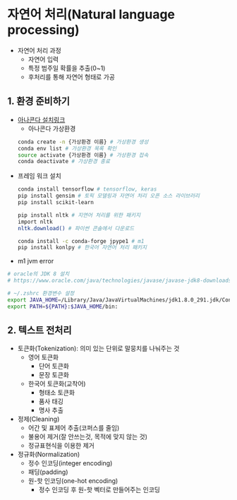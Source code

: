 # 자연어 처리(Natural language processing)
- 자연어 처리 과정
  - 자연어 입력
  - 특정 범주일 확률을 추출(0~1)
  - 후처리를 통해 자연어 형태로 가공


## 1. 환경 준비하기
- [아나콘다 설치링크](https://www.anaconda.com/distribution/)
  - 아나콘다 가상환경
  ```bash
  conda create -n {가상환경 이름} # 가상환경 생성
  conda env list # 가상환경 목록 확인
  source activate {가상환경 이름} # 가상환경 접속
  conda deactivate # 가상환경 종료 
  ```
- 프레임 워크 설치
  ```bash
  conda install tensorflow # tensorflow, keras
  pip install gensim # 토픽 모델링과 자연어 처리 오픈 소스 라이브러리
  pip install scikit-learn
  
  pip install nltk # 지연어 처리를 위한 패키지
  import nltk
  nltk.download() # 파이썬 콘솔에서 다운로드
  
  conda install -c conda-forge jpype1 # m1
  pip install konlpy # 한국어 자연어 처리 패키지 
  ```
- m1 jvm error
```bash
# oracle의 JDK 8 설치
# https://www.oracle.com/java/technologies/javase/javase-jdk8-downloads.html

# ~/.zshrc 환경변수 설정
export JAVA_HOME=/Library/Java/JavaVirtualMachines/jdk1.8.0_291.jdk/Contents/Home
export PATH=${PATH}:$JAVA_HOME/bin:
```

## 2. 텍스트 전처리
- 토큰화(Tokenization): 의미 있는 단위로 말뭉치를 나눠주는 것
  - 영어 토큰화
    - 단어 토큰화
    - 문장 토큰화
  - 한국어 토큰화(교착어)
    - 형태소 토큰화
    - 품사 태깅
    - 명사 추출
- 정제(Cleaning)
  - 어간 및 표제어 추출(코퍼스를 줄임)
  - 불용어 제거(잘 안쓰는것, 목적에 맞지 않는 것)
  - 정규표현식을 이용한 제거
- 정규화(Normalization)
  - 정수 인코딩(integer encoding)
  - 패딩(padding)
  - 원-핫 인코딩(one-hot encoding)
    - 정수 인코딩 후 원-핫 벡터로 만들어주는 인코딩
